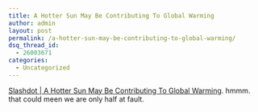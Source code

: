 ```yaml
---
title: A Hotter Sun May Be Contributing To Global Warming
author: admin
layout: post
permalink: /a-hotter-sun-may-be-contributing-to-global-warming/
dsq_thread_id:
  - 26003671
categories:
  - Uncategorized
---
```

[Slashdot | A Hotter Sun May Be Contributing To Global Warming][1]. hmmm. that could meen we are only half at fault.

 [1]: http://science.slashdot.org/science/03/03/23/2038250.shtml?tid=160 "Slashdot | A Hotter Sun May Be Contributing To Global Warming"